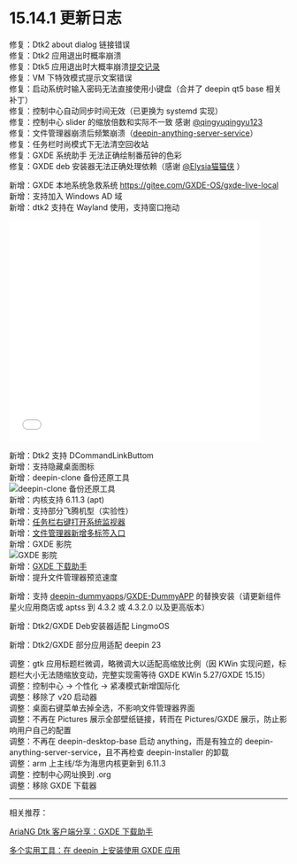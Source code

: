 # 15.14.1 更新日志

修复：Dtk2 about dialog 链接错误  
修复：Dtk2 应用退出时概率崩溃  
修复：Dtk5 应用退出时大概率崩溃[提交记录](https://gitee.com/GXDE-OS/gxde-qt5integration/commit/846c12d12e2ca8c8ee65ffe07a35ed75a415df5b)  
修复：VM 下特效模式提示文案错误  
修复：启动系统时输入密码无法直接使用小键盘（合并了 deepin qt5 base 相关补丁）  
修复：控制中心自动同步时间无效（已更换为 systemd 实现）  
修复：控制中心 slider 的缩放倍数和实际不一致 感谢 [@qingyuqingyu123](https://gitee.com/qingyuqingyu123)  
修复：文件管理器崩溃后频繁崩溃（[deepin-anything-server-service](https://gitee.com/GXDE-OS/deepin-anything-server-service)）  
修复：任务栏时尚模式下无法清空回收站  
修复：GXDE 系统助手 无法正确绘制番茄钟的色彩  
修复：GXDE deb 安装器无法正确处理依赖（感谢 [@Elysia猫猫侠](https://bbs.deepin.org.cn/user/300575) ）  

新增：GXDE 本地系统急救系统 https://gitee.com/GXDE-OS/gxde-live-local  
新增：支持加入 Windows AD 域  
新增：dtk2 支持在 Wayland 使用，支持窗口拖动  
<iframe src="//player.bilibili.com/player.html?isOutside=true&aid=113264327464062&bvid=BV1GP1CYFEsN&cid=26179994313&p=1" scrolling="no" border="0" frameborder="no" framespacing="0" allowfullscreen="true" width="90%" height="400"></iframe>  

新增：Dtk2 支持 DCommandLinkButtom  
新增：支持隐藏桌面图标  
新增：deepin-clone 备份还原工具  
![deepin-clone 备份还原工具](/news/15.14.1/deepin-clone.png)  
新增：内核支持 6.11.3 (apt)  
新增：支持部分飞腾机型（实验性）  
新增：[任务栏右键打开系统监视器](https://bbs.deepin.org.cn/post/280112)   
新增：[文件管理器新增多标签入口](https://bbs.deepin.org.cn/post/280140)  
新增：GXDE 影院  
![GXDE 影院](/news/15.14.1/gxde-movie.png)  
新增：[GXDE 下载助手](https://bbs.deepin.org.cn/post/280191)  
新增：提升文件管理器预览速度  

新增：支持 [deepin-dummyapps](https://github.com/linuxdeepin/deepin-dummyapps)/[GXDE-DummyAPP](https://gitee.com/GXDE-OS/gxde-dummyapps/) 的替换安装（请更新组件星火应用商店或 aptss 到 4.3.2 或 4.3.2.0 以及更高版本）  

新增：Dtk2/GXDE Deb安装器适配 LingmoOS  

新增：Dtk2/GXDE 部分应用适配 deepin 23  

调整：gtk 应用标题栏微调，略微调大以适配高缩放比例（因 KWin 实现问题，标题栏大小无法随缩放变动，完整实现需等待 GXDE KWin 5.27/GXDE 15.15）  
调整：控制中心 -> 个性化 -> 紧凑模式新增国际化  
调整：移除了 v20 启动器  
调整：桌面右键菜单去掉全选，不影响文件管理器界面  
调整：不再在 Pictures 展示全部壁纸链接，转而在 Pictures/GXDE 展示，防止影响用户自己的配置  
调整：不再在 deepin-desktop-base 启动 anything，而是有独立的 deepin-anything-server-service，且不再检查 deepin-installer 的卸载  
调整：arm 上主线/华为海思内核更新到 6.11.3  
调整：控制中心网址换到 .org  
调整：移除 GXDE 下载器  

----

相关推荐： 

[AriaNG Dtk 客户端分享：GXDE 下载助手](https://bbs.deepin.org.cn/post/280191)  

[多个实用工具：在 deepin 上安装使用 GXDE 应用](https://bbs.deepin.org.cn/post/280074)  